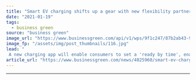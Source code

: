 ```yaml
---
title: "Smart EV charging shifts up a gear with new flexibility partnership"
date: "2021-01-19"
tags: 
  - business green
source: "business green"
image_url: "https://www.businessgreen.com/api/v1/wps/9f1c247/87b2ab43-9e44-43c3-b4dc-cb15bd948be7/2/EkwyyD4WAAAI4lf-185x114.jpg"
image_fp: "/assets/img/post_thumbnails/116.jpg"
lead: "
 A new charging app will enable consumers to set a 'ready by time', enabling their electric vehicle to charge at times when energy demand is low ..."
article_url: "https://www.businessgreen.com/news/4025960/smart-ev-charging-shifts-gear-flexibility-partnership"
---
```


---
